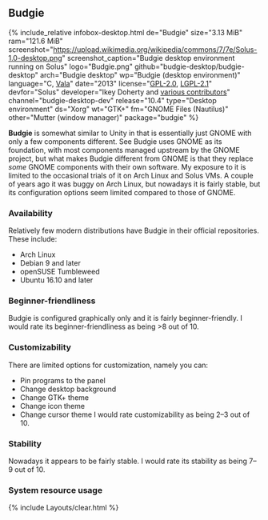 ## Budgie
{% include_relative infobox-desktop.html de="Budgie" size="3.13 MiB" ram="121.6 MiB" screenshot="https://upload.wikimedia.org/wikipedia/commons/7/7e/Solus-1.0-desktop.png" screenshot_caption="Budgie desktop environment running on Solus" logo="Budgie.png" github="budgie-desktop/budgie-desktop" arch="Budgie desktop" wp="Budgie (desktop environment)" language="C, <a href='https://en.wikipedia.org/wiki/Vala_(programming_language)' link='_blank'>Vala</a>" date="2013" license="<a href='https://github.com/budgie-desktop/budgie-desktop/blob/master/README.md' link='_blank'>GPL-2.0</a>, <a href='https://github.com/budgie-desktop/budgie-desktop/blob/master/README.md' link='_blank'>LGPL-2.1</a>" devfor="Solus" developer="Ikey Doherty and <a href='https://github.com/budgie-desktop/budgie-desktop/graphs/contributors' link='_blank'>various contributors</a>" channel="budgie-desktop-dev" release="10.4" type="Desktop environment" ds="Xorg" wt="GTK+" fm="GNOME Files (Nautilus)" other="Mutter (window manager)" package="budgie" %}

**Budgie** is somewhat similar to Unity in that is essentially just GNOME with only a few components different. See Budgie uses GNOME as its foundation, with most components managed upstream by the GNOME project, but what makes Budgie different from GNOME is that they replace *some* GNOME components with their own software. My exposure to it is limited to the occasional trials of it on Arch Linux and Solus VMs. A couple of years ago it was buggy on Arch Linux, but nowadays it is fairly stable, but its configuration options seem limited compared to those of GNOME.

### Availability
Relatively few modern distributions have Budgie in their official repositories. These include:
* Arch Linux
* Debian 9 and later
* openSUSE Tumbleweed
* Ubuntu 16.10 and later

### Beginner-friendliness
Budgie is configured graphically only and it is fairly beginner-friendly. I would rate its beginner-friendliness as being >8 out of 10. 

### Customizability
There are limited options for customization, namely you can:
* Pin programs to the panel
* Change desktop background
* Change GTK+ theme
* Change icon theme
* Change cursor theme
I would rate customizability as being 2&ndash;3 out of 10. 

### Stability
Nowadays it appears to be fairly stable. I would rate its stability as being 7&ndash;9 out of 10.

### System resource usage



{% include Layouts/clear.html %}
